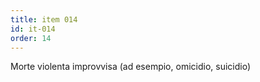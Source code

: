```yaml
---
title: item 014
id: it-014
order: 14
---
```

Morte violenta improvvisa (ad esempio, omicidio, suicidio)
